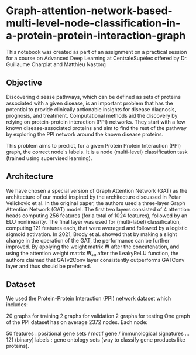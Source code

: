 # Graph-attention-network-based-multi-level-node-classification-in-a-protein-protein-interaction-graph
This notebook was created as part of an assignment on a practical session for a course on Advanced Deep Learning at CentraleSupélec offered by Dr. Guillaume Charpiat and Matthieu Nastorg


## Objective

Discovering disease pathways, which can be defined as sets of proteins associated with a given disease, is an important problem that has the potential to provide clinically actionable insights for disease diagnosis, prognosis, and treatment. Computational methods aid the discovery by relying on protein-protein interaction (PPI) networks. They start with a few known disease-associated proteins and aim to find the rest of the pathway by exploring the PPI network around the known disease proteins.

This problem aims to predict, for a given Protein Protein Interaction (PPI) graph, the correct node's labels. It is a node (multi-level) classification task (trained using supervised learning).

## Architecture

We have chosen a special version of Graph Attention Network (GAT) as the architecture of our model inspired by the architecture discussed in Petar Velickovic et al. In the original paper, the authors used a three-layer Graph Attention Network (GAT) model. The first two layers consisted of 4 attention heads computing 256 features (for a total of 1024 features), followed by an ELU nonlinearity. The final layer was used for (multi-label) classification, computing 121 features each, that were averaged and followed by a logistic sigmoid activation. In 2021, Brody et al. showed that by making a slight change in the operation of the GAT, the performance can be further improved. By applying the weight matrix 𝐖 after the concatenation, and using the attention weight matrix 𝐖ₐₜₜ after the LeakyReLU function, the authors claimed that GATv2Conv layer consistently outperforms GATConv layer and thus should be preferred.

## Dataset
We used the Protein-Protein Interaction (PPI) network dataset which includes:

20 graphs for training
2 graphs for validation
2 graphs for testing
One graph of the PPI dataset has on average 2372 nodes. Each node:

50 features : positional gene sets / motif gene / immunological signatures ...
121 (binary) labels : gene ontology sets (way to classify gene products like proteins).

